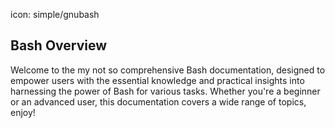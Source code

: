 icon: simple/gnubash

## Bash Overview
Welcome to the my not so comprehensive Bash documentation, designed to empower users with the essential knowledge and practical insights into harnessing the power of Bash for various tasks. Whether you're a beginner or an advanced user, this documentation covers a wide range of topics, enjoy!